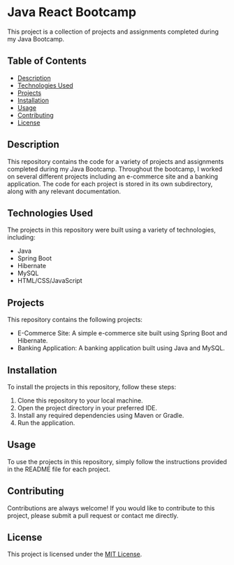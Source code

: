 # Java React Bootcamp

This project is a collection of projects and assignments completed during my Java Bootcamp.

## Table of Contents

- [Description](#description)
- [Technologies Used](#technologies-used)
- [Projects](#projects)
- [Installation](#installation)
- [Usage](#usage)
- [Contributing](#contributing)
- [License](#license)

## Description

This repository contains the code for a variety of projects and assignments completed during my Java Bootcamp. Throughout the bootcamp, I worked on several different projects including an e-commerce site and a banking application. The code for each project is stored in its own subdirectory, along with any relevant documentation.

## Technologies Used

The projects in this repository were built using a variety of technologies, including:

- Java
- Spring Boot
- Hibernate
- MySQL
- HTML/CSS/JavaScript

## Projects

This repository contains the following projects:

- E-Commerce Site: A simple e-commerce site built using Spring Boot and Hibernate.
- Banking Application: A banking application built using Java and MySQL.

## Installation

To install the projects in this repository, follow these steps:

1. Clone this repository to your local machine.
2. Open the project directory in your preferred IDE.
3. Install any required dependencies using Maven or Gradle.
4. Run the application.

## Usage

To use the projects in this repository, simply follow the instructions provided in the README file for each project.

## Contributing

Contributions are always welcome! If you would like to contribute to this project, please submit a pull request or contact me directly.

## License

This project is licensed under the [MIT License](https://opensource.org/licenses/MIT).
